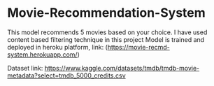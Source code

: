# Movie-Recommendation-System
This model recommends 5 movies based on your choice.
I have used content based filtering technique in this project
Model is trained and deployed in heroku platform, link: (https://movie-recmd-system.herokuapp.com/)

Dataset link:
https://www.kaggle.com/datasets/tmdb/tmdb-movie-metadata?select=tmdb_5000_credits.csv

